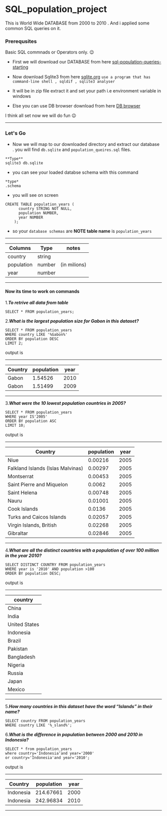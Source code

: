 # SQL_population_project
This is World Wide DATABASE from 2000 to 2010 . And i applied some common SQL queries on it.

### Prerequsites
Basic SQL commnads or Operators only. :wink:


* First we will download our DATABASE from here [sql-population-queries-starting](https://s3.amazonaws.com/codecademy-content/PRO/independent-practice-projects/sql-population-queries/sql-population-queries-starting.zip)

* Now download Sqlite3 from here [sqlite.org](https://www.sqlite.org/download.html)
`use a program that has command-line shell , sqldif , sqlite3 analyser`

* It will be in zip file extract it and set your path i.e environment variable in windows 
* Else you can use DB browser download from here [DB browser](https://sqlitebrowser.org)

I think all set now we will do fun :wink:

----
### Let's Go
* Now we will map to our downloaded directory and extract our database . you will find `db.sqlite` and `population_queires.sql` files.
```
**Type**
sqlite3 db.sqlite
````
* you can see your loaded databse schema with this command
```
*type*
.schema
```
* you will see on screen
```
CREATE TABLE population_years (
      country STRING NOT NULL,
      population NUMBER,
      year NUMBER
    );

```
* so your `database schemas` are **NOTE table name** is `population_years`
---
| Columns | Type | notes |
| ----------- | ----------- |----------- |
| country | string |
| population | number | (in milions) |
| year | number |
---

#### Now its time to work on commands

1.**_To retrive all data from table_**
```
SELECT * FROM population_years;
```
2.**_What is the largest population size for Gabon in this dataset?_**
```
SELECT * FROM population_years
WHERE country LIKE '%Gabon%'
ORDER BY population DESC
LIMIT 2;
```
output is

---
| Country | population | year |
| ----------- | ----------- |----------- |
| Gabon | 1.54526 | 2010 |
| Gabon | 1.51499 | 2009 |

---

3.**_What were the 10 lowest population countries in 2005?_**
```
SELECT * FROM population_years
WHERE year IS'2005'
ORDER BY population ASC
LIMIT 10;
```
output is

---
| Country | population | year |
| ----------- | ----------- |----------- |
|Niue	|0.00216	|2005|
|Falkland Islands (Islas Malvinas)|	0.00297|	2005|
|Montserrat	|0.00453	|2005|
|Saint Pierre and Miquelon|	0.0062|	2005|
|Saint Helena|	0.00748|	2005|
|Nauru|	0.01001|	2005|
|Cook Islands|	0.0136|	2005|
|Turks and Caicos Islands|	0.02057|	2005|
|Virgin Islands, British|	0.02268|	2005|
|Gibraltar|	0.02846|	2005|

---

4.**_What are all the distinct countries with a population of over 100 million in the year 2010?_**
```
SELECT DISTINCT COUNTRY FROM population_years
WHERE year is '2010' AND population >100
ORDER BY population DESC;
```

output is

---
|country|
| -----|
|China|
|India|
|United States|
|Indonesia|
|Brazil|
|Pakistan|
|Bangladesh|
|Nigeria|
|Russia|
|Japan|
|Mexico|

---
5.**_How many countries in this dataset have the word “Islands” in their name?_**
```
SELECT country FROM population_years
WHERE country LIKE '%_sland%';
```
6.**_What is the difference in population between 2000 and 2010 in Indonesia?_**
```
SELECT * from population_years
where country='Indonesia'and year='2000'
or country='Indonesia'and year='2010';
```

output is

---
| Country | population | year |
| ----------- | ----------- |----------- |
| Indonesia | 214.67661 | 2000 |
| Indonesia | 242.96834 | 2010 |

---
